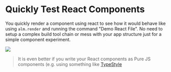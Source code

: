 # Quickly Test React Components
You quickly render a component using react to see how it would behave like using `alm.render` and running the command "Demo React File". No need to setup a complex build tool chain or mess with your app structure just for a simple component experiment.

![](https://raw.githubusercontent.com/alm-tools/alm-tools.github.io/master/screens/demoReact.gif)

> It is even better if you write your React components as Pure JS components (e.g. using something like [TypeStyle](http://typestyle.io/)
